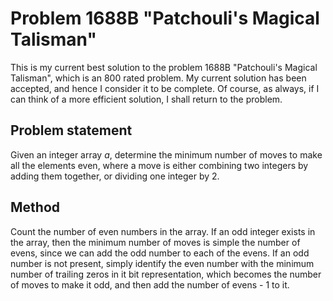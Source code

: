 # Problem 1688B "Patchouli's Magical Talisman"
This is my current best solution to the problem 1688B "Patchouli's Magical Talisman", which is an 800 rated problem. My current solution has been accepted, and hence I consider it to be complete. Of course, as always, if I can think of a more efficient solution, I shall return to the problem. 

## Problem statement
Given an integer array $a$, determine the minimum number of moves to make all the elements even, where a move is either combining two integers by adding them together, or dividing one integer by 2.

## Method
Count the number of even numbers in the array. If an odd integer exists in the array, then the minimum number of moves is simple the number of evens, since we can add the odd number to each of the evens. If an odd number is not present, simply identify the even number with the minimum number of trailing zeros in it bit representation, which becomes the number of moves to make it odd, and then add the number of evens - 1 to it.